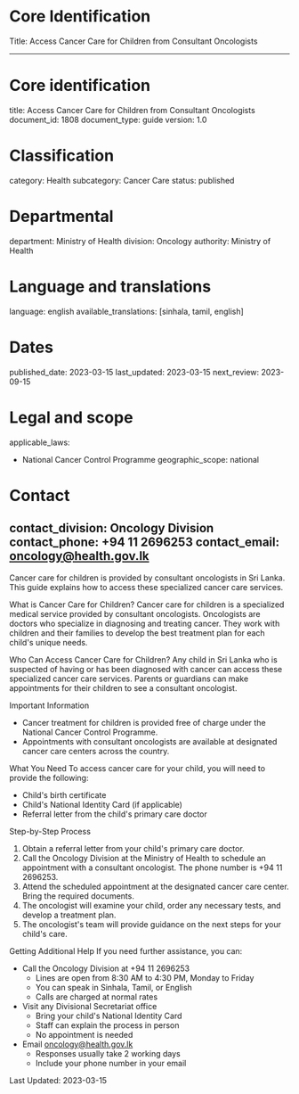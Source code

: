 # Core Identification
Title: Access Cancer Care for Children from Consultant Oncologists

---
# Core identification
title: Access Cancer Care for Children from Consultant Oncologists
document_id: 1808
document_type: guide
version: 1.0

# Classification
category: Health
subcategory: Cancer Care
status: published

# Departmental
department: Ministry of Health
division: Oncology
authority: Ministry of Health

# Language and translations
language: english
available_translations: [sinhala, tamil, english]

# Dates
published_date: 2023-03-15
last_updated: 2023-03-15
next_review: 2023-09-15

# Legal and scope
applicable_laws:
  - National Cancer Control Programme
geographic_scope: national

# Contact
contact_division: Oncology Division
contact_phone: +94 11 2696253
contact_email: oncology@health.gov.lk
---

Cancer care for children is provided by consultant oncologists in Sri Lanka. This guide explains how to access these specialized cancer care services.

What is Cancer Care for Children?
Cancer care for children is a specialized medical service provided by consultant oncologists. Oncologists are doctors who specialize in diagnosing and treating cancer. They work with children and their families to develop the best treatment plan for each child's unique needs.

Who Can Access Cancer Care for Children?
Any child in Sri Lanka who is suspected of having or has been diagnosed with cancer can access these specialized cancer care services. Parents or guardians can make appointments for their children to see a consultant oncologist.

Important Information
- Cancer treatment for children is provided free of charge under the National Cancer Control Programme.
- Appointments with consultant oncologists are available at designated cancer care centers across the country.

What You Need
To access cancer care for your child, you will need to provide the following:
- Child's birth certificate
- Child's National Identity Card (if applicable)
- Referral letter from the child's primary care doctor

Step-by-Step Process
1. Obtain a referral letter from your child's primary care doctor.
2. Call the Oncology Division at the Ministry of Health to schedule an appointment with a consultant oncologist. The phone number is +94 11 2696253.
3. Attend the scheduled appointment at the designated cancer care center. Bring the required documents.
4. The oncologist will examine your child, order any necessary tests, and develop a treatment plan.
5. The oncologist's team will provide guidance on the next steps for your child's care.

Getting Additional Help
If you need further assistance, you can:
- Call the Oncology Division at +94 11 2696253 
    - Lines are open from 8:30 AM to 4:30 PM, Monday to Friday
    - You can speak in Sinhala, Tamil, or English
    - Calls are charged at normal rates
- Visit any Divisional Secretariat office
    - Bring your child's National Identity Card
    - Staff can explain the process in person
    - No appointment is needed
- Email oncology@health.gov.lk
    - Responses usually take 2 working days
    - Include your phone number in your email

Last Updated: 2023-03-15
